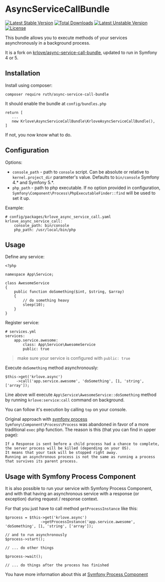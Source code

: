 AsyncServiceCallBundle
========================

[![Latest Stable Version](https://poser.pugx.org/ruth/async-service-call-bundle/v/stable)](https://packagist.org/packages/ruth/async-service-call-bundle)
[![Total Downloads](https://poser.pugx.org/ruth/async-service-call-bundle/downloads)](https://packagist.org/packages/ruth/async-service-call-bundle)
[![Latest Unstable Version](https://poser.pugx.org/ruth/async-service-call-bundle/v/unstable)](https://packagist.org/packages/ruth/async-service-call-bundle)
[![License](https://poser.pugx.org/ruth/async-service-call-bundle/license)](https://packagist.org/packages/ruth/async-service-call-bundle)

This bundle allows you to execute methods of your services asynchronously in a background process.

It is a fork on [krlove/async-service-call-bundle](https://github.com/krlove/async-service-call-bundle),
updated to run in Symfony 4 or 5.

Installation
------------
Install using composer:

    composer require ruth/async-service-call-bundle

It should enable the bundle at `config/bundles.php`

    return [
       ...
       new Krlove\AsyncServiceCallBundle\KrloveAsyncServiceCallBundle(),
    ]
    
If not, you now know what to do.
    
Configuration
-------------
Options:

- `console_path` - path to `console` script.
Can be absolute or relative to `kernel.project_dir` parameter's value.
Defaults to `bin/console` Symfony 4.* and Symfony 5.*.
- `php_path` - path to php executable. If no option provided in configuration, `Symfony\Component\Process\PhpExecutableFinder::find` will be used to set it up.

Example:

    # config/packages/krlove_async_service_call.yaml
    krlove_async_service_call:
        console_path: bin/console
        php_path: /usr/local/bin/php

Usage
-----
Define any service:

    <?php
        
    namespace App\Service;
        
    class AwesomeService
    {
        public function doSomething($int, $string, $array)
        {
            // do something heavy
            sleep(10);
        }
    }

Register service:

    # services.yml
    services:
        app.service.awesome:
            class: App\Service\AwesomeService
            public: true

> make sure your service is configured with `public: true`

Execute `doSomething` method asynchronously:

    $this->get('krlove.async')
         ->call('app.service.awesome', 'doSomething', [1, 'string', ['array']);

Line above will execute `App\Service\AwesomeService::doSomething` method by running `krlove:service:call` command on background.

You can follow it's execution by calling `top` on your console.

Original approach with [symfony process](https://symfony.com/doc/current/components/process.html) `Symfony\Component\Process\Process` was abandoned
in favor of a more traditional `exec` php function. The reason is this (that you can find in upper page):

```text
If a Response is sent before a child process had a chance to complete, the server process will be killed (depending on your OS). 
It means that your task will be stopped right away. 
Running an asynchronous process is not the same as running a process that survives its parent process.
```

Usage with Symfony Process Component
------------------------------------

It is also possible to run your service with Symfony Process Component, and with that having an
asynchronous service with a response (or exception) during request / response context.

For that you just have to call method `getProcessInstance` like this:

    $process = $this->get('krlove.async')
                    ->getProcessInstance('app.service.awesome', 'doSomething', [1, 'string', ['array']);
                    
    // and to run asynchronously
    $process->start();
    
    // ... do other things
    
    $process->wait();
    
    // ... do things after the process has finished

You have more information about this at [Symfony Process Component](https://symfony.com/doc/current/components/process.html)
       

 